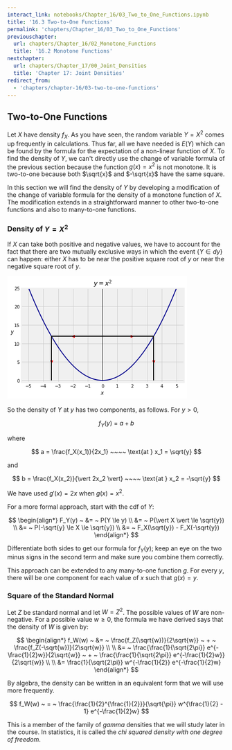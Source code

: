 ```yaml
---
interact_link: notebooks/Chapter_16/03_Two_to_One_Functions.ipynb
title: '16.3 Two-to-One Functions'
permalink: 'chapters/Chapter_16/03_Two_to_One_Functions'
previouschapter:
  url: chapters/Chapter_16/02_Monotone_Functions
  title: '16.2 Monotone Functions'
nextchapter:
  url: chapters/Chapter_17/00_Joint_Densities
  title: 'Chapter 17: Joint Densities'
redirect_from:
  - 'chapters/chapter-16/03-two-to-one-functions'
---
```


## Two-to-One Functions

Let $X$ have density $f_X$. As you have seen, the random variable $Y = X^2$ comes up frequently in calculations. Thus far, all we have needed is $E(Y)$ which can be found by the formula for the expectation of a non-linear function of $X$. To find the density of $Y$, we can't directly use the change of variable formula of the previous section because the function $g(x) = x^2$ is not monotone. It is two-to-one because both $\sqrt{x}$ and $-\sqrt{x}$ have the same square.

In this section we will find the density of $Y$ by developing a modification of the change of variable formula for the density of a monotone function of $X$. The modification extends in a straightforward manner to other two-to-one functions and also to many-to-one functions.

### Density of $Y = X^2$
If $X$ can take both positive and negative values, we have to account for the fact that there are two mutually exclusive ways in which the event $\{ Y \in dy \}$ can happen: either $X$ has to be near the positive square root of $y$ or near the negative square root of $y$.





![png](../../images/chapters/Chapter_16/03_Two_to_One_Functions_3_0.png)


So the density of $Y$ at $y$ has two components, as follows. For $y > 0$,

$$
f_Y(y) ~ = ~ a + b
$$

where

$$
a = \frac{f_X(x_1)}{2x_1} ~~~~ \text{at } x_1 = \sqrt{y}
$$

and

$$
b = \frac{f_X(x_2)}{\vert 2x_2 \vert} ~~~~ \text{at } x_2 = -\sqrt{y}
$$

We have used $g'(x) = 2x$ when $g(x) = x^2$.

For a more formal approach, start with the cdf of $Y$:

$$
\begin{align*}
F_Y(y) ~ &= ~ P(Y \le y) \\
&= ~ P(\vert X \vert \le \sqrt{y}) \\
&= ~ P(-\sqrt{y} \le X \le \sqrt{y}) \\
&= ~ F_X(\sqrt{y}) - F_X(-\sqrt{y})
\end{align*}
$$

Differentiate both sides to get our formula for $f_Y(y)$; keep an eye on the two minus signs in the second term and make sure you combine them correctly.

This approach can be extended to any many-to-one function $g$. For every $y$, there will be one component for each value of $x$ such that $g(x) = y$.

### Square of the Standard Normal
Let $Z$ be standard normal and let $W = Z^2$. The possible values of $W$ are non-negative. For a possible value $w \ge 0$, the formula we have derived says that the density of $W$ is given by:

$$
\begin{align*}
f_W(w) ~ &= ~ \frac{f_Z(\sqrt{w})}{2\sqrt{w}} ~ + ~ \frac{f_Z(-\sqrt{w})}{2\sqrt{w}} \\ \\
&= ~ \frac{\frac{1}{\sqrt{2\pi}} e^{-\frac{1}{2}w}}{2\sqrt{w}} ~ + ~ \frac{\frac{1}{\sqrt{2\pi}} e^{-\frac{1}{2}w}}{2\sqrt{w}} \\ \\
&= \frac{1}{\sqrt{2\pi}} w^{-\frac{1}{2}} e^{-\frac{1}{2}w}
\end{align*}
$$

By algebra, the density can be written in an equivalent form that we will use more frequently.

$$
f_W(w) ~ = ~ \frac{\frac{1}{2}^{\frac{1}{2}}}{\sqrt{\pi}} w^{\frac{1}{2} - 1} e^{-\frac{1}{2}w}
$$

This is a member of the family of *gamma* densities that we will study later in the course. In statistics, it is called the *chi squared density with one degree of freedom*.
